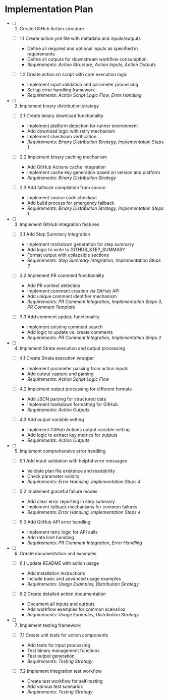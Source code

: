 # Implementation Plan

- [ ] 1. Create GitHub Action structure
  - [ ] 1.1 Create action.yml file with metadata and inputs/outputs
    - Define all required and optional inputs as specified in requirements
    - Define all outputs for downstream workflow consumption
    - _Requirements: Action Structure, Action Inputs, Action Outputs_

  - [ ] 1.2 Create action.sh script with core execution logic
    - Implement input validation and parameter processing
    - Set up error handling framework
    - _Requirements: Action Script Logic Flow, Error Handling_

- [ ] 2. Implement binary distribution strategy
  - [ ] 2.1 Create binary download functionality
    - Implement platform detection for runner environment
    - Add download logic with retry mechanism
    - Implement checksum verification
    - _Requirements: Binary Distribution Strategy, Implementation Steps 1_

  - [ ] 2.2 Implement binary caching mechanism
    - Add GitHub Actions cache integration
    - Implement cache key generation based on version and platform
    - _Requirements: Binary Distribution Strategy_

  - [ ] 2.3 Add fallback compilation from source
    - Implement source code checkout
    - Add build process for emergency fallback
    - _Requirements: Binary Distribution Strategy, Implementation Steps 1_

- [ ] 3. Implement GitHub integration features
  - [ ] 3.1 Add Step Summary integration
    - Implement markdown generation for step summary
    - Add logic to write to GITHUB_STEP_SUMMARY
    - Format output with collapsible sections
    - _Requirements: Step Summary Integration, Implementation Steps 2_

  - [ ] 3.2 Implement PR comment functionality
    - Add PR context detection
    - Implement comment creation via GitHub API
    - Add unique comment identifier mechanism
    - _Requirements: PR Comment Integration, Implementation Steps 3, PR Comment Template_

  - [ ] 3.3 Add comment update functionality
    - Implement existing comment search
    - Add logic to update vs. create comments
    - _Requirements: PR Comment Integration, Implementation Steps 3_

- [ ] 4. Implement Strata execution and output processing
  - [ ] 4.1 Create Strata execution wrapper
    - Implement parameter passing from action inputs
    - Add output capture and parsing
    - _Requirements: Action Script Logic Flow_

  - [ ] 4.2 Implement output processing for different formats
    - Add JSON parsing for structured data
    - Implement markdown formatting for GitHub
    - _Requirements: Action Outputs_

  - [ ] 4.3 Add output variable setting
    - Implement GitHub Actions output variable setting
    - Add logic to extract key metrics for outputs
    - _Requirements: Action Outputs_

- [ ] 5. Implement comprehensive error handling
  - [ ] 5.1 Add input validation with helpful error messages
    - Validate plan file existence and readability
    - Check parameter validity
    - _Requirements: Error Handling, Implementation Steps 4_

  - [ ] 5.2 Implement graceful failure modes
    - Add clear error reporting in step summary
    - Implement fallback mechanisms for common failures
    - _Requirements: Error Handling, Implementation Steps 4_

  - [ ] 5.3 Add GitHub API error handling
    - Implement retry logic for API calls
    - Add rate limit handling
    - _Requirements: PR Comment Integration, Error Handling_

- [ ] 6. Create documentation and examples
  - [ ] 6.1 Update README with action usage
    - Add installation instructions
    - Include basic and advanced usage examples
    - _Requirements: Usage Examples, Distribution Strategy_

  - [ ] 6.2 Create detailed action documentation
    - Document all inputs and outputs
    - Add workflow examples for common scenarios
    - _Requirements: Usage Examples, Distribution Strategy_

- [ ] 7. Implement testing framework
  - [ ] 7.1 Create unit tests for action components
    - Add tests for input processing
    - Test binary management functions
    - Test output generation
    - _Requirements: Testing Strategy_

  - [ ] 7.2 Implement integration test workflow
    - Create test workflow for self-testing
    - Add various test scenarios
    - _Requirements: Testing Strategy_